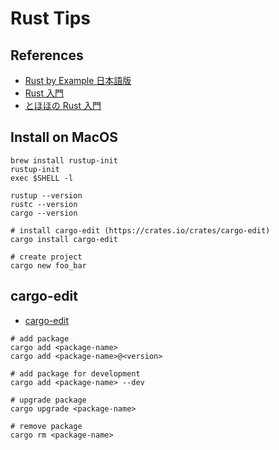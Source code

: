 # Rust Tips

## References

- [Rust by Example 日本語版](https://doc.rust-jp.rs/rust-by-example-ja/)
- [Rust 入門](https://zenn.dev/mebiusbox/books/22d4c1ed9b0003)
- [とほほの Rust 入門](https://www.tohoho-web.com/ex/rust.html)

## Install on MacOS

```
brew install rustup-init
rustup-init
exec $SHELL -l

rustup --version
rustc --version
cargo --version

# install cargo-edit (https://crates.io/crates/cargo-edit)
cargo install cargo-edit

# create project
cargo new foo_bar
```

## cargo-edit

- [cargo-edit](https://crates.io/crates/cargo-edit)

```
# add package
cargo add <package-name>
cargo add <package-name>@<version>

# add package for development
cargo add <package-name> --dev

# upgrade package
cargo upgrade <package-name>

# remove package
cargo rm <package-name>
```
